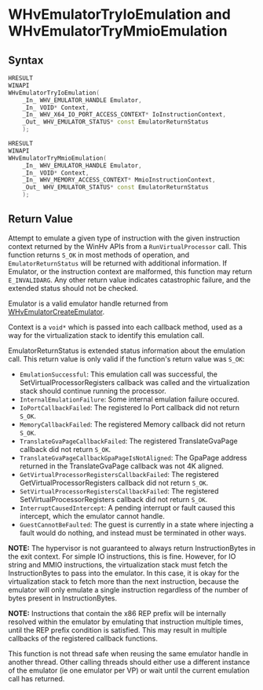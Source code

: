 # WHvEmulatorTryIoEmulation and WHvEmulatorTryMmioEmulation
## Syntax

```C++
HRESULT
WINAPI
WHvEmulatorTryIoEmulation(
    _In_ WHV_EMULATOR_HANDLE Emulator,
    _In_ VOID* Context,
    _In_ WHV_X64_IO_PORT_ACCESS_CONTEXT* IoInstructionContext,
    _Out_ WHV_EMULATOR_STATUS* const EmulatorReturnStatus
    );

HRESULT
WINAPI
WHvEmulatorTryMmioEmulation(
    _In_ WHV_EMULATOR_HANDLE Emulator,
    _In_ VOID* Context,
    _In_ WHV_MEMORY_ACCESS_CONTEXT* MmioInstructionContext,
    _Out_ WHV_EMULATOR_STATUS* const EmulatorReturnStatus
    );
```

## Return Value
Attempt to emulate a given type of instruction with the given instruction context
returned by the WinHv APIs from a  `RunVirtualProcessor` call. This function returns
`S_OK` in most methods of operation, and `EmulatorReturnStatus` will be returned with
additional information. If Emulator, or the instruction context are malformed, this
function may return `E_INVALIDARG`. Any other return value indicates catastrophic failure, and the extended status should not be checked.

Emulator is a valid emulator handle returned from [WHvEmulatorCreateEmulator](hyper-v-third-party-funcs/WHvEmulatorCreateEmulator.md).

Context is a `void*` which is passed into each callback method, used as a way
for the virtualization stack to identify this emulation call.

EmulatorReturnStatus is extended status information about the emulation call. This return value
is only valid if the function's return value was `S_OK`:
* `EmulationSuccessful`: This emulation call was successful, the SetVirtualProcessorRegisters callback was called and the virtualization stack should continue running the processor.
* `InternalEmulationFailure`: Some internal emulation failure occured.
* `IoPortCallbackFailed`: The registered Io Port callback did not return `S_OK`.
* `MemoryCallbackFailed`: The registered Memory callback did not return `S_OK`.
* `TranslateGvaPageCallbackFailed`: The registered TranslateGvaPage callback did not return `S_OK`.
* `TranslateGvaPageCallbackGpaPageIsNotAligned`: The GpaPage address returned in the TranslateGvaPage
callback was not 4K aligned.
* `GetVirtualProcessorRegistersCallbackFailed`: The registered GetVirtualProcessorRegisters callback did not return `S_OK`.
* `SetVirtualProcessorRegistersCallbackFailed`: The registered SetVirtualProcessorRegisters callback did not return `S_OK`.
* `InterruptCausedIntercept`: A pending interrupt or fault caused this intercept, which the emulator cannot handle.
* `GuestCannotBeFaulted`: The guest is currently in a state where injecting a fault would do nothing, and instead must be terminated in other ways.

**NOTE:** The hypervisor is not guaranteed to always return InstructionBytes in the exit context.
For simple IO instructions, this is fine. However, for IO string and MMIO instructions, the virtualization stack must fetch the InstructionBytes to pass into the emulator. In this case, it is okay for the virtualization stack to fetch more than the next instruction, because the emulator will only emulate a single instruction regardless of the number of bytes present in InstructionBytes.

**NOTE:** Instructions that contain the x86 REP prefix will be internally resolved within the emulator by emulating that instruction multiple times, until the REP prefix condition is satisfied.
This may result in multiple callbacks of the registered callback functions.

This function is not thread safe when reusing the same emulator handle in another thread. Other calling threads should either use a different instance of the emulator (ie one emulator per VP) or wait until the current emulation call has returned.